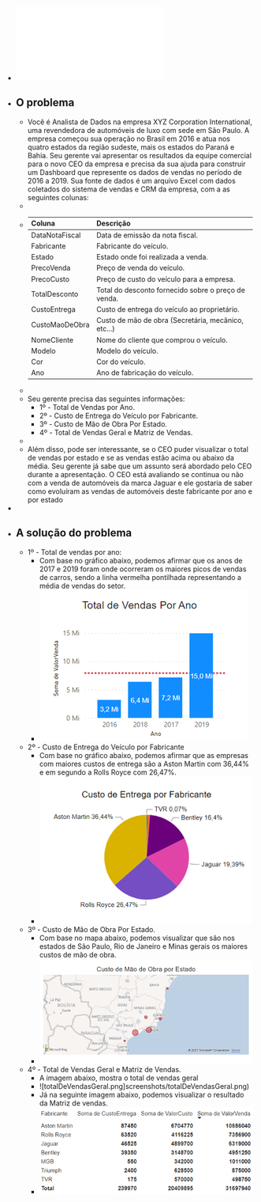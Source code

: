 - ![Desafio1.pdf](../assets/Desafio1_1667353332672_0.pdf)
- ## O problema
	- Você é Analista de Dados na empresa XYZ Corporation International, uma revendedora de automóveis de luxo com sede em São Paulo. A empresa começou sua operação no Brasil em 2016 e atua nos quatro estados da região sudeste, mais os estados do Paraná e Bahia. Seu  gerente  vai  apresentar  os  resultados  da  equipe comercial  para  o  novo  CEO  da empresa e precisa da sua ajuda para construir um Dashboard que represente os dados de vendas no período de 2016 a 2019. Sua fonte de dados é um arquivo Excel com dados coletados do sistema de vendas e CRM da empresa, com a as seguintes colunas:
	-
	- | Coluna         | Descrição                                           |
	  |----------------|-----------------------------------------------------|
	  | DataNotaFiscal | Data de emissão da nota fiscal.                     |
	  | Fabricante     | Fabricante do veículo.                              |
	  | Estado         | Estado onde foi realizada a venda.                  |
	  | PrecoVenda     | Preço de venda do veículo.                          |
	  | PrecoCusto     | Preço de custo do veículo para a empresa.           |
	  | TotalDesconto  | Total do desconto fornecido sobre o preço de venda. |
	  | CustoEntrega   | Custo de entrega do veículo ao proprietário.        |
	  | CustoMaoDeObra | Custo de mão de obra (Secretária, mecânico, etc...) |
	  | NomeCliente    | Nome do cliente que comprou o veículo.              |
	  | Modelo         | Modelo do veículo.                                  |
	  | Cor            | Cor do veículo.                                     |
	  | Ano            | Ano de fabricação do veículo.                       |
	-
	- Seu gerente precisa das seguintes informações:
		- 1º - Total de Vendas por Ano.
		- 2º - Custo de Entrega do Veículo por Fabricante.
		- 3º - Custo de Mão de Obra Por Estado.
		- 4º - Total de Vendas Geral e Matriz de Vendas.
	-
	- Além disso, pode ser interessante, se o CEO puder visualizar o total de vendas por estado e  se  as  vendas  estão  acima  ou  abaixo  da  média.  Seu  gerente  já  sabe  que  um  assunto  será abordado pelo CEO durante a apresentação. O CEO está avaliando se continua ou não com a venda de automóveis da marca Jaguar e ele gostaria de saber como evoluíram as vendas de automóveis deste fabricante por ano e por estado
-
- ## A solução do problema
	- 1º -  Total de vendas por ano:
		- Com base no gráfico abaixo, podemos afirmar que os anos de 2017 e 2019 foram onde ocorreram os maiores picos de vendas de carros, sendo a linha vermelha pontilhada representando a média de vendas do setor.
		- ![totalVendas.png](screenshots/totalVendas.png)
	- 2º - Custo de Entrega do Veículo por Fabricante
		- Com base no gráfico abaixo, podemos afirmar que as empresas com maiores custos de entrega são a Aston Martin com 36,44% e em segundo a Rolls Royce com 26,47%.
		- ![entregaPorFabricante.png](screenshots/entregaPorFabricante.png)
	- 3º - Custo de Mão de Obra Por Estado.
		- Com base no mapa abaixo, podemos visualizar que são nos estados de São Paulo, Rio de Janeiro e Minas gerais os maiores custos de mão de obra.
		- ![custoDeMaoDeObra.png](screenshots/custoDeMaoDeObra.png)
	- 4º - Total de Vendas Geral e Matriz de Vendas.
		- A imagem abaixo, mostra o total de vendas geral
		- ![totalDeVendasGeral.png]screenshots/totalDeVendasGeral.png)
		- Já na seguinte imagem abaixo, podemos visualizar o resultado da Matriz de vendas.
		- ![matrizDeVendas.png](screenshots/matrizDeVendas.png)